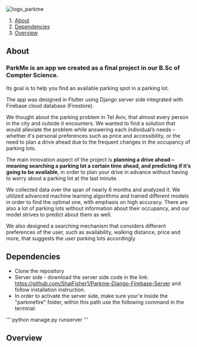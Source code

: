 ![logo_parkme](https://github.com/morsimantov/Park-Me/assets/92635551/ab4ac973-a207-432e-af1a-22d821800378)
1. [About](#About)
2. [Dependencies](#Dependencies)
3. [Overview](#Overview)

## About

### ParkMe is an app we created as a final project in our B.Sc of Compter Science. 

Its goal is to help you find an available parking spot in a parking lot.

The app was designed in Flutter using Django server side integrated with Firebase cloud database (Firestore).

We thought about the parking problem in Tel Aviv, that almost every person in the city and outside it encounters. We wanted to find a solution that would alleviate the problem while answering each individual’s needs – whether it's personal preferences such as price and accessibility, or the need to plan a drive ahead due to the frequent changes in the occupancy of parking lots.

The main innovation aspect of the project is **planning a drive ahead – meaning searching a parking lot a certain time ahead, and predicting if it’s going to be available**, in order to plan your drive in advance without having to worry about a parking lot at the last minute. 

We collected data over the span of nearly 6 months and analyzed it. We utilized advanced machine learning algorithms and trained different models in order to find the optimal one, with emphasis on high accuracy. There are also a lot of parking lots without information about their occupancy, and our model strives to predict about them as well.

We also designed a searching mechanism that considers different preferences of the user, such as availability, walking distance, price and more, that suggests the user parking lots accordingly.


## Dependencies

* Clone the repository
* Server side - download the server side code in the link: https://github.com/ShaiFisher1/Parkme-Django-Firebase-Server and follow installation instruction.
* In order to activate the server side, make sure your'e inside the "parkmefire" folder, within this path use the following command in the terminal:

'''
python manage.py runserver
'''
  

## Overview
